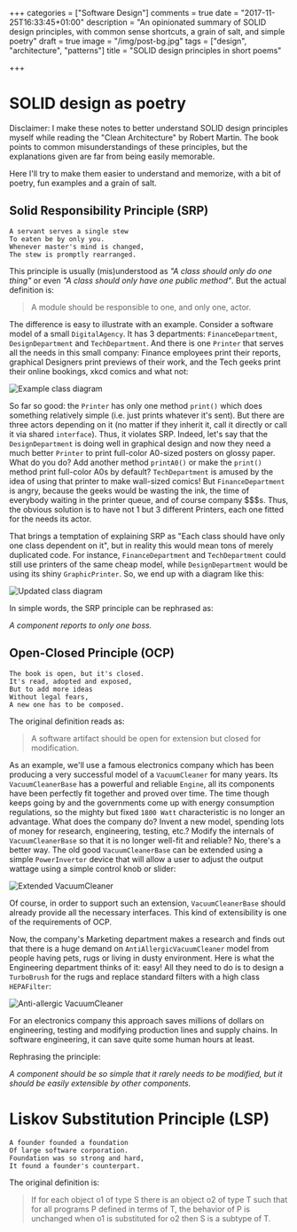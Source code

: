 +++
categories = ["Software Design"]
comments = true
date = "2017-11-25T16:33:45+01:00"
description = "An opinionated summary of SOLID design principles, with common sense shortcuts, a grain of salt, and simple poetry"
draft = true
image = "/img/post-bg.jpg"
tags = ["design", "architecture", "patterns"]
title = "SOLID design principles in short poems"

+++

# SOLID design as poetry

Disclaimer: I make these notes to better understand SOLID design principles myself while reading the "Clean Architecture" by Robert Martin. The book points to common misunderstandings of these principles, but the explanations given are far from being easily memorable.

Here I'll try to make them easier to understand and memorize, with a bit of poetry, fun examples and a grain of salt.

## Solid Responsibility Principle (SRP)

```
A servant serves a single stew
To eaten be by only you.
Whenever master's mind is changed,
The stew is promptly rearranged.
```

This principle is usually (mis)understood as _"A class should only do one thing"_ or even _"A class should only have one public method"_. But the actual definition is:

> A module should be responsible to one, and only one, actor.

The difference is easy to illustrate with an example. Consider a software model of a small `DigitalAgency`. It has 3 departments: `FinanceDepartment`, `DesignDepartment` and `TechDepartment`. And there is one `Printer` that serves all the needs in this small company: Finance employees print their reports, graphical Designers print previews of their work, and the Tech geeks print their online bookings, xkcd comics and what not:

![Example class diagram](/img/post/solid/srp_example.svg)

So far so good: the `Printer` has only one method `print()` which does something relatively simple (i.e. just prints whatever it's sent). But there are three actors depending on it (no matter if they inherit it, call it directly or call it via shared `interface`). Thus, it violates SRP. Indeed, let's say that the `DesignDepartment` is doing well in graphical design and now they need a much better `Printer` to print full-color A0-sized posters on glossy paper. What do you do? Add another method `printA0()` or make the `print()` method print full-color A0s by default? `TechDepartment` is amused by the idea of using that printer to make wall-sized comics! But `FinanceDepartment` is angry, because the geeks would be wasting the ink, the time of everybody waiting in the printer queue, and of course company $$$s. Thus, the obvious solution is to have not 1 but 3 different Printers, each one fitted for the needs its actor.

That brings a temptation of explaining SRP as "Each class should have only one class dependent on it", but in reality this would mean tons of merely duplicated code. For instance, `FinanceDepartment` and `TechDepartment` could still use printers of the same cheap model, while `DesignDepartment` would be using its shiny `GraphicPrinter`. So, we end up with a diagram like this:

![Updated class diagram](/img/post/solid/srp_example_2.svg)

In simple words, the SRP principle can be rephrased as:

*A component reports to only one boss.*

## Open-Closed Principle (OCP)

```
The book is open, but it's closed.
It's read, adopted and exposed,
But to add more ideas
Without legal fears,
A new one has to be composed.
```

The original definition reads as:

> A software artifact should be open for extension but closed for modification.

As an example, we'll use a famous electronics company which has been producing a very successful model of a `VacuumCleaner` for many years. Its `VacuumCleanerBase` has a powerful and reliable `Engine`, all its components have been perfectly fit together and proved over time. The time though keeps going by and the governments come up with energy consumption regulations, so the mighty but fixed `1800 Watt` characteristic is no longer an advantage. What does the company do? Invent a new model, spending lots of money for research, engineering, testing, etc.? Modify the internals of `VacuumCleanerBase` so that it is no longer well-fit and reliable? No, there's a better way. The old good `VacuumCleanerBase` can be extended using a simple `PowerInvertor` device that will allow a user to adjust the output wattage using a simple control knob or slider:

![Extended VacuumCleaner](/img/post/solid/ocp_example_1.svg)

Of course, in order to support such an extension, `VacuumCleanerBase` should already provide all the necessary interfaces. This kind of extensibility is one of the requirements of OCP.

Now, the company's Marketing department makes a research and finds out that there is a huge demand on `AntiAllergicVacuumCleaner` model from people having pets, rugs or living in dusty environment. Here is what the Engineering department thinks of it: easy! All they need to do is to design a `TurboBrush` for the rugs and replace standard filters with a high class `HEPAFilter`:

![Anti-allergic VacuumCleaner](/img/post/solid/ocp_example_2.svg)

For an electronics company this approach saves millions of dollars on engineering, testing and modifying production lines and supply chains. In software engineering, it can save quite some human hours at least.

Rephrasing the principle:

*A component should be so simple that it rarely needs to be modified, but it should be easily extensible by other components.*

# Liskov Substitution Principle (LSP)

```
A founder founded a foundation
Of large software corporation.
Foundation was so strong and hard,
It found a founder's counterpart.
```

The original definition is:

> If for each object o1 of type S there is an object o2 of type T such that for all programs P defined in terms of T, the behavior of P is unchanged when o1 is substituted for o2 then S is a subtype of T.

